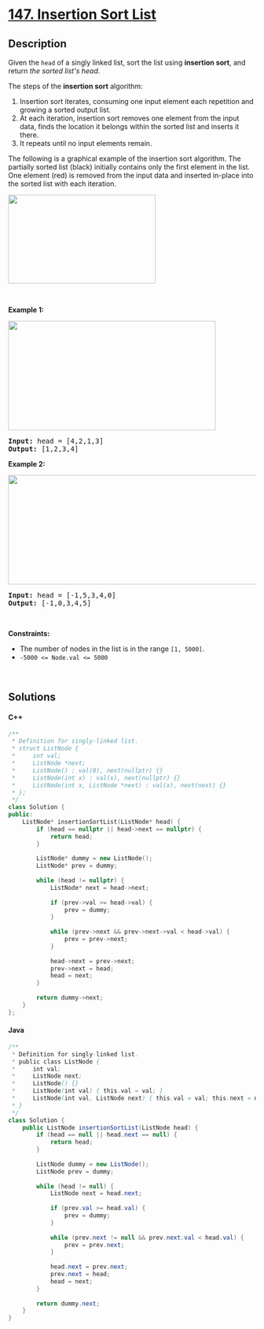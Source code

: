 # [147. Insertion Sort List](https://leetcode.com/problems/insertion-sort-list)

## Description

<p>Given the <code>head</code> of a singly linked list, sort the list using <strong>insertion sort</strong>, and return <em>the sorted list&#39;s head</em>.</p>

<p>The steps of the <strong>insertion sort</strong> algorithm:</p>

<ol>
    <li>Insertion sort iterates, consuming one input element each repetition and growing a sorted output list.</li>
    <li>At each iteration, insertion sort removes one element from the input data, finds the location it belongs within the sorted list and inserts it there.</li>
    <li>It repeats until no input elements remain.</li>
</ol>

<p>The following is a graphical example of the insertion sort algorithm. The partially sorted list (black) initially contains only the first element in the list. One element (red) is removed from the input data and inserted in-place into the sorted list with each iteration.</p>
<img alt="" src="https://fastly.jsdelivr.net/gh/doocs/leetcode@main/solution/0100-0199/0147.Insertion%20Sort%20List/images/Insertion-sort-example-300px.gif" style="height:180px; width:300px" />
<p>&nbsp;</p>
<p><strong class="example">Example 1:</strong></p>
<img alt="" src="https://fastly.jsdelivr.net/gh/doocs/leetcode@main/solution/0100-0199/0147.Insertion%20Sort%20List/images/sort1linked-list.jpg" style="width: 422px; height: 222px;" />
<pre>
<strong>Input:</strong> head = [4,2,1,3]
<strong>Output:</strong> [1,2,3,4]
</pre>

<p><strong class="example">Example 2:</strong></p>
<img alt="" src="https://fastly.jsdelivr.net/gh/doocs/leetcode@main/solution/0100-0199/0147.Insertion%20Sort%20List/images/sort2linked-list.jpg" style="width: 542px; height: 222px;" />
<pre>
<strong>Input:</strong> head = [-1,5,3,4,0]
<strong>Output:</strong> [-1,0,3,4,5]
</pre>

<p>&nbsp;</p>
<p><strong>Constraints:</strong></p>

<ul>
    <li>The number of nodes in the list is in the range <code>[1, 5000]</code>.</li>
    <li><code>-5000 &lt;= Node.val &lt;= 5000</code></li>
</ul>
<p>&nbsp;</p>

## Solutions

<!-- tabs:start -->

#### C++

```cpp
/**
 * Definition for singly-linked list.
 * struct ListNode {
 *     int val;
 *     ListNode *next;
 *     ListNode() : val(0), next(nullptr) {}
 *     ListNode(int x) : val(x), next(nullptr) {}
 *     ListNode(int x, ListNode *next) : val(x), next(next) {}
 * };
 */
class Solution {
public:
    ListNode* insertionSortList(ListNode* head) {
        if (head == nullptr || head->next == nullptr) {
            return head;
        }
        
        ListNode* dummy = new ListNode();
        ListNode* prev = dummy;
        
        while (head != nullptr) {
            ListNode* next = head->next;
            
            if (prev->val >= head->val) {
                prev = dummy;
            }
            
            while (prev->next && prev->next->val < head->val) {
                prev = prev->next;
            }
            
            head->next = prev->next;
            prev->next = head;
            head = next;
        }
        
        return dummy->next;
    }
};
```

#### Java

```java
/**
 * Definition for singly-linked list.
 * public class ListNode {
 *     int val;
 *     ListNode next;
 *     ListNode() {}
 *     ListNode(int val) { this.val = val; }
 *     ListNode(int val, ListNode next) { this.val = val; this.next = next; }
 * }
 */
class Solution {
    public ListNode insertionSortList(ListNode head) {
        if (head == null || head.next == null) {
            return head;
        }
        
        ListNode dummy = new ListNode();
        ListNode prev = dummy;
        
        while (head != null) {
            ListNode next = head.next;
            
            if (prev.val >= head.val) {
                prev = dummy;
            }
            
            while (prev.next != null && prev.next.val < head.val) {
                prev = prev.next;
            }
            
            head.next = prev.next;
            prev.next = head;
            head = next;
        }
        
        return dummy.next;
    }
}
```

<!-- tabs:end -->